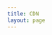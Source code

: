 ```yaml
---
title: CDN
layout: page
---
```

<script setup>
    import GitToJsDelivr from '../.vitepress/components/GitToJsDelivr.vue'
</script>

<div>
    <GitToJsDelivr />
</div>

<style>

</style>